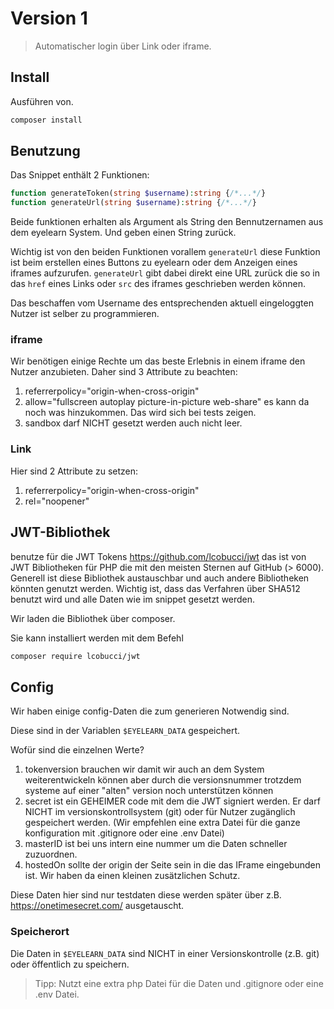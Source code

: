 # Version 1

> Automatischer login über Link oder iframe.

## Install
Ausführen von.

```sh
composer install
```

## Benutzung


Das Snippet enthält 2 Funktionen:

```php
function generateToken(string $username):string {/*...*/}
function generateUrl(string $username):string {/*...*/}
```

Beide funktionen erhalten als Argument als String den Bennutzernamen aus dem eyelearn System. Und geben einen String zurück.

Wichtig ist von den beiden Funktionen vorallem `generateUrl` diese Funktion ist beim erstellen eines Buttons zu eyelearn oder dem Anzeigen eines iframes aufzurufen. `generateUrl` gibt dabei direkt eine URL zurück die so in das `href` eines Links oder `src` des iframes geschrieben werden können.

Das beschaffen vom Username des entsprechenden aktuell eingeloggten Nutzer ist selber zu programmieren.

### iframe
Wir benötigen einige Rechte um das beste Erlebnis in einem iframe den Nutzer anzubieten. Daher sind 3 Attribute zu beachten:

1. referrerpolicy="origin-when-cross-origin"
1. allow="fullscreen autoplay picture-in-picture web-share" es kann da noch was hinzukommen. Das wird sich bei tests zeigen.
1. sandbox darf NICHT gesetzt werden auch nicht leer.


### Link
Hier sind 2 Attribute zu setzen:
1. referrerpolicy="origin-when-cross-origin"
1. rel="noopener"

## JWT-Bibliothek
benutze für die JWT Tokens https://github.com/lcobucci/jwt das ist von JWT Bibliotheken für PHP die mit den meisten Sternen auf GitHub (> 6000).
Generell ist diese Bibliothek austauschbar und auch andere Bibliotheken könnten genutzt werden. Wichtig ist, dass das Verfahren über SHA512 benutzt wird und alle Daten wie im snippet gesetzt werden.

Wir laden die Bibliothek über composer.

Sie kann installiert werden mit dem Befehl
```sh
composer require lcobucci/jwt
```

## Config
Wir haben einige config-Daten die zum generieren Notwendig sind.

Diese sind in der Variablen `$EYELEARN_DATA` gespeichert.

Wofür sind die einzelnen Werte?
1. tokenversion brauchen wir damit wir auch an dem System weiterentwickeln können aber durch die versionsnummer trotzdem systeme auf einer "alten" version noch unterstützen können
1. secret ist ein GEHEIMER code mit dem die JWT signiert werden. Er darf NICHT im versionskontrollsystem (git) oder für Nutzer zugänglich gespeichert werden. (Wir empfehlen eine extra Datei für die ganze konfiguration mit .gitignore oder eine .env Datei)
1. masterID ist bei uns intern eine nummer um die Daten schneller zuzuordnen.
1. hostedOn sollte der origin der Seite sein in die das IFrame eingebunden ist. Wir haben da einen kleinen zusätzlichen Schutz.

Diese Daten hier sind nur testdaten diese werden später über z.B. https://onetimesecret.com/ ausgetauscht.

### Speicherort
Die Daten in `$EYELEARN_DATA` sind NICHT in einer Versionskontrolle (z.B. git) oder öffentlich zu speichern.

> Tipp: Nutzt eine extra php Datei für die Daten und .gitignore oder eine .env Datei.


